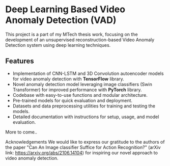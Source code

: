 # Deep Learning Based Video Anomaly Detection (VAD)
This project is a part of my MTech thesis work, focusing on the development of an unsupervised reconstruction-based Video Anomaly Detection system using deep learning techniques.

## Features
- Implementation of CNN-LSTM and 3D Convolution autoencoder models for video anomaly detection with **TensorFlow** library.
- Novel anomaly detection model leveraging image classifiers (Swin Transformer) for improved performance with **PyTorch** library.
- Codebase with easy-to-use functions and modular architecture.
- Pre-trained models for quick evaluation and deployment.
- Datasets and data preprocessing utilities for training and testing the models.
- Detailed documentation with instructions for setup, usage, and model evaluation.

More to come..

Acknowledgements
We would like to express our gratitude to the authors of the paper "Can An Image classifier Suffice for Action Recognition?" (arXiv link: https://arxiv.org/abs/2106.14104) for inspiring our novel approach to video anomaly detection.
